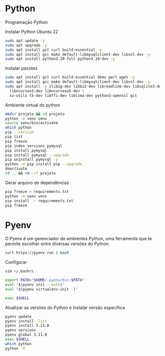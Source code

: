 # Python

Programação Python

Instalar Python Ubuntu 22
```sh
sudo apt update -y
sudo apt upgrade -y
sudo apt install git curl build-essential -y
sudo apt install gcc make default-libmysqlclient-dev libssl-dev -y
sudo apt install python3.10-full python3.10-dev -y
```

Instalar pacotes
```sh
sudo apt install git curl build-essential dkms perl wget -y
sudo apt install gcc make default-libmysqlclient-dev libssl-dev -y
sudo apt install -y zlib1g-dev libbz2-dev libreadline-dev libsqlite3-dev llvm \
  libncurses5-dev libncursesw5-dev \
  xz-utils tk-dev libffi-dev liblzma-dev python3-openssl git
```

Ambiente virtual do python
```sh
mkdir projeto && cd projeto
python -m venv venv
source venv/bin/activate
which python
pip --version
pip list
pip freeze
pip index versions pymysql
pip install pymysql
pip install pymysql --upgrade
pip uninstall pymysql -y
python -m pip install pip --upgrade
deactivate
cd .. && rm -rf projeto
```

Gerar arquivo de dependências
```sh
pip freeze > requirements.txt
python -m venv venv
pip install -r requirements.txt
pip freeze
```

# Pyenv

O Pyenv é um gerenciador de ambientes Python, uma ferramenta que te permite escolher entre diversas versões do Python.
```sh
curl https://pyenv.run | bash
```

Configurar
```sh
vim ~/.bashrc

export PATH="$HOME/.pyenv/bin:$PATH"
eval "$(pyenv init --path)"
eval "$(pyenv virtualenv-init -)"

exec $SHELL
```

Atualizar as versões do Python e instalar versão específica
```sh
pyenv update
pyenv install -list
pyenv install 3.11.0
pyenv versions
pyenv global 3.11.0
exec $SHELL
which python
python -V
```